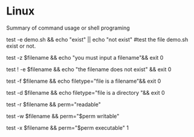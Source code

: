 # Linux
Summary of command usage or shell programing

test -e demo.sh  && echo "exist" || echo "not exist" #test the file demo.sh exist or not.

test -z $filename && echo "you must input a filename"&& exit 0

test ! -e $filename && echo "the filename does not exist" && exit 0

test -f $filename && echo filetype="file is a filename"&& exit 0

test -d $filename && echo filetype="file is a directory "&& exit 0

test -r $filename && perm="readable"

test -w $filename && perm="$perm writable"

test -x $filename && perm="$perm executable"
1
